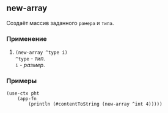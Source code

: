 ## new-array
Создаёт массив заданного `рамера` и `типа`.

### Применение

1. `(new-array ^type i)`<br>
`^type` - _тип_.<br>
`i` - _размер_.

### Примеры

```pihta
(use-ctx pht
    (app-fn
        (println (#contentToString (new-array ^int 4)))))
```